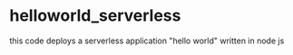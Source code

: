 # helloworld_serverless
this code deploys a serverless application "hello world" written in node js
